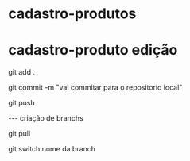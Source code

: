 # cadastro-produtos
#  cadastro-produto edição

git add .

git commit -m "vai commitar para o repositorio local"

git push

--- criação de branchs

git pull

git switch nome da branch


